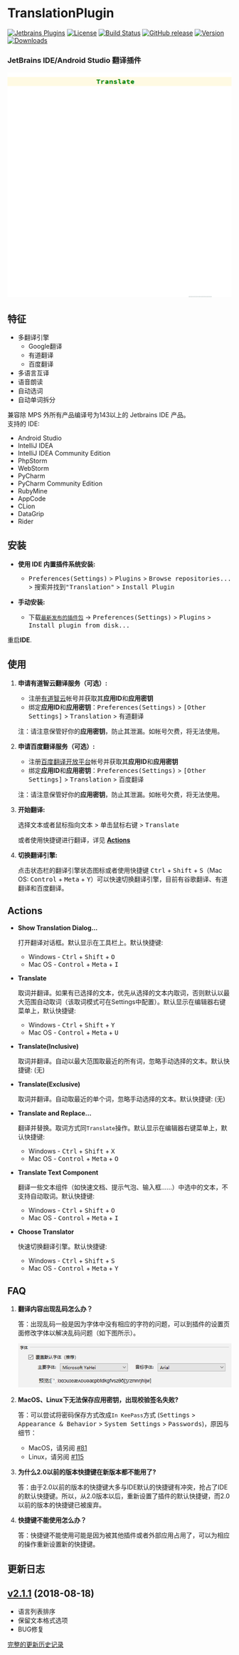 
TranslationPlugin
=================

[![Jetbrains Plugins][plugin-img]][plugin]
[![License][license-img]][license]
[![Build Status][build-img-dev]][travis-ci]
[![GitHub release][release-img]][latest-release]
[![Version][version-img]][plugin]
[![Downloads][downloads-img]][plugin]

### JetBrains IDE/Android Studio 翻译插件

![screenshots](./images/screenshots.gif)

特征
----
- 多翻译引擎
  - Google翻译
  - 有道翻译
  - 百度翻译
- 多语言互译
- 语音朗读
- 自动选词
- 自动单词拆分

兼容除 MPS 外所有产品编译号为143以上的 Jetbrains IDE 产品。  
支持的 IDE:
- Android Studio
- IntelliJ IDEA
- IntelliJ IDEA Community Edition
- PhpStorm
- WebStorm
- PyCharm
- PyCharm Community Edition
- RubyMine
- AppCode
- CLion
- DataGrip
- Rider

安装
----
- **使用 IDE 内置插件系统安装:**
  - <kbd>Preferences(Settings)</kbd> > <kbd>Plugins</kbd> > <kbd>Browse repositories...</kbd> > <kbd>搜索并找到"Translation"</kbd> > <kbd>Install Plugin</kbd>

- **手动安装:**
  - 下载[`最新发布的插件包`][latest-release] -> <kbd>Preferences(Settings)</kbd> > <kbd>Plugins</kbd> > <kbd>Install plugin from disk...</kbd>

重启**IDE**.

使用
----
1. **申请有道智云翻译服务（可选）:**
   - 注册[有道智云](http://ai.youdao.com)帐号并获取其**应用ID**和**应用密钥**
   - 绑定**应用ID**和**应用密钥**：<kbd>Preferences(Settings)</kbd> > <kbd>\[Other Settings]</kbd> > <kbd>Translation</kbd> > <kbd>有道翻译</kbd>

   注：请注意保管好你的**应用密钥**，防止其泄漏。如帐号欠费，将无法使用。

2. **申请百度翻译服务（可选）:**
   - 注册[百度翻译开放平台](http://api.fanyi.baidu.com/api/trans/product/desktop?req=developer)帐号并获取其**应用ID**和**应用密钥**
   - 绑定**应用ID**和**应用密钥**：<kbd>Preferences(Settings)</kbd> > <kbd>\[Other Settings]</kbd> > <kbd>Translation</kbd> > <kbd>百度翻译</kbd>

   注：请注意保管好你的**应用密钥**，防止其泄漏。如帐号欠费，将无法使用。

3. **开始翻译:**

   <kbd>选择文本或者鼠标指向文本</kbd> > <kbd>单击鼠标右键</kbd> > <kbd>Translate</kbd>

   或者使用快捷键进行翻译，详见 **[Actions](#actions)**

4. **切换翻译引擎:**

   点击状态栏的翻译引擎状态图标或者使用快捷键 <kbd>Ctrl</kbd> + <kbd>Shift</kbd> + <kbd>S</kbd>（Mac OS: <kbd>Control</kbd> + <kbd>Meta</kbd> + <kbd>Y</kbd>）可以快速切换翻译引擎，目前有谷歌翻译、有道翻译和百度翻译。

Actions
-------
- **Show Translation Dialog...**

  打开翻译对话框。默认显示在工具栏上。默认快捷键:

  - Windows - <kbd>Ctrl</kbd> + <kbd>Shift</kbd> + <kbd>O</kbd>
  - Mac OS - <kbd>Control</kbd> + <kbd>Meta</kbd> + <kbd>I</kbd>

- **Translate**

  取词并翻译。如果有已选择的文本，优先从选择的文本内取词，否则默认以最大范围自动取词（该取词模式可在Settings中配置）。默认显示在编辑器右键菜单上，默认快捷键:

  - Windows - <kbd>Ctrl</kbd> + <kbd>Shift</kbd> + <kbd>Y</kbd>
  - Mac OS - <kbd>Control</kbd> + <kbd>Meta</kbd> + <kbd>U</kbd>

- **Translate(Inclusive)**

  取词并翻译。自动以最大范围取最近的所有词，忽略手动选择的文本。默认快捷键: (无)

- **Translate(Exclusive)**

  取词并翻译。自动取最近的单个词，忽略手动选择的文本。默认快捷键: (无)

- **Translate and Replace...**

  翻译并替换。取词方式同`Translate`操作。默认显示在编辑器右键菜单上，默认快捷键:

  - Windows - <kbd>Ctrl</kbd> + <kbd>Shift</kbd> + <kbd>X</kbd>
  - Mac OS - <kbd>Control</kbd> + <kbd>Meta</kbd> + <kbd>O</kbd>

- **Translate Text Component**

  翻译一些文本组件（如快速文档、提示气泡、输入框……）中选中的文本，不支持自动取词。默认快捷键:

  - Windows - <kbd>Ctrl</kbd> + <kbd>Shift</kbd> + <kbd>O</kbd>
  - Mac OS - <kbd>Control</kbd> + <kbd>Meta</kbd> + <kbd>I</kbd>

- **Choose Translator**

  快速切换翻译引擎。默认快捷键:

  - Windows - <kbd>Ctrl</kbd> + <kbd>Shift</kbd> + <kbd>S</kbd>
  - Mac OS - <kbd>Control</kbd> + <kbd>Meta</kbd> + <kbd>Y</kbd>

FAQ
---
1. **翻译内容出现乱码怎么办？**

   答：出现乱码一般是因为字体中没有相应的字符的问题，可以到插件的设置页面修改字体以解决乱码问题（如下图所示）。
   
   ![screenshots](./images/settings_font.png)

2. **MacOS、Linux下无法保存应用密钥，出现校验签名失败?**

   答：可以尝试将密码保存方式改成`In KeePass`方式 (<kbd>Settings</kbd> > <kbd>Appearance & Behavior</kbd> > <kbd>System Settings</kbd> > <kbd>Passwords</kbd>)，原因与细节：
   - MacOS，请另阅 [#81](https://github.com/YiiGuxing/TranslationPlugin/issues/81)
   - Linux，请另阅 [#115](https://github.com/YiiGuxing/TranslationPlugin/issues/115)

3. **为什么2.0以前的版本快捷键在新版本都不能用了?**

   答：由于2.0以前的版本的快捷键大多与IDE默认的快捷键有冲突，抢占了IDE的默认快捷键。所以，从2.0版本以后，重新设置了插件的默认快捷键，而2.0以前的版本的快捷键已被废弃。

4. **快捷键不能使用怎么办？**

   答：快捷键不能使用可能是因为被其他插件或者外部应用占用了，可以为相应的操作重新设置新的快捷键。

更新日志
--------
## [v2.1.1](https://github.com/YiiGuxing/TranslationPlugin/tree/v2.1.1) (2018-08-18)

- 语言列表排序
- 保留文本格式选项
- BUG修复

[完整的更新历史记录](./CHANGELOG.md)


[build-img-dev]: https://img.shields.io/travis/YiiGuxing/TranslationPlugin/dev.svg?style=flat-square
[build-img-master]: https://img.shields.io/travis/YiiGuxing/TranslationPlugin/master.svg?style=flat-square
[license-img]: https://img.shields.io/github/license/YiiGuxing/TranslationPlugin.svg?style=flat-square
[release-img]: https://img.shields.io/github/release/YiiGuxing/TranslationPlugin.svg?style=flat-square
[plugin-img]: https://img.shields.io/badge/JetBrainsPlugin-8579-orange.svg?style=flat-square
[downloads-img]: https://img.shields.io/jetbrains/plugin/d/8579.svg?style=flat-square
[version-img]: https://img.shields.io/jetbrains/plugin/v/8579.svg?style=flat-square&colorB=0091ea
[latest-release]: https://github.com/YiiGuxing/TranslationPlugin/releases/latest
[license]: https://github.com/YiiGuxing/TranslationPlugin/blob/master/LICENSE
[travis-ci]: https://travis-ci.org/YiiGuxing/TranslationPlugin
[plugin]: https://plugins.jetbrains.com/plugin/8579
